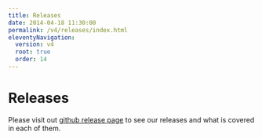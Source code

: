 ```yaml
---
title: Releases
date: 2014-04-18 11:30:00 
permalink: /v4/releases/index.html
eleventyNavigation:
  version: v4
  root: true
  order: 14
---
```


# Releases

Please visit out [github release page](https://github.com/mongock/mongock/releases) to see our releases and what is covered in each of them.

